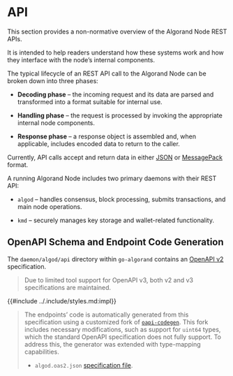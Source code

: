 # API

This section provides a non-normative overview of the Algorand Node REST APIs.

It is intended to help readers understand how these systems work and how they interface
with the node’s internal components.

The typical lifecycle of an REST API call to the Algorand Node can be broken down
into three phases:

- **Decoding phase** – the incoming request and its data are parsed and transformed
into a format suitable for internal use.

- **Handling phase** – the request is processed by invoking the appropriate internal
node components.

- **Response phase** – a response object is assembled and, when applicable, includes
encoded data to return to the caller.

Currently, API calls accept and return data in either [JSON](https://ecma-international.org/publications-and-standards/standards/ecma-404/)
or [MessagePack](https://github.com/msgpack/msgpack/blob/master/spec.md) format.

A running Algorand Node includes two primary daemons with their REST API:

- `algod` – handles consensus, block processing, submits transactions, and main
node operations.

- `kmd` – securely manages key storage and wallet-related functionality.

## OpenAPI Schema and Endpoint Code Generation

The `daemon/algod/api` directory within `go-algorand` contains an [OpenAPI v2](https://swagger.io/specification/v2/)
specification.

> Due to limited tool support for OpenAPI v3, both v2 and v3 specifications are
> maintained.

{{#include ../.include/styles.md:impl}}
> The endpoints’ code is automatically generated from this specification using a
> customized fork of [`oapi-codegen`](https://github.com/deepmap/oapi-codegen).
> This fork includes necessary modifications, such as support for `uint64` types,
> which the standard OpenAPI specification does not fully support. To address
> this, the generator was extended with type-mapping capabilities.
>
> - `algod.oas2.json` [specification file](https://github.com/algorand/go-algorand/blob/6f65ab1c290d953ff8132025088fd9f1af3baf4e/daemon/algod/api/algod.oas2.json).